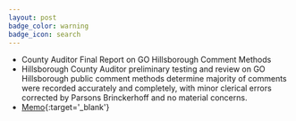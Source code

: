 ```yaml
---
layout: post
badge_color: warning
badge_icon: search
---
```


* County Auditor Final Report on GO Hillsborough Comment Methods
* Hillsborough County Auditor preliminary testing and review on GO Hillsborough public comment methods determine majority of comments were recorded accurately and completely, with minor clerical errors corrected by Parsons Brinckerhoff and no material concerns.
* [Memo](http://www.hillsboroughcounty.org/DocumentCenter/View/16804){:target='_blank'}
